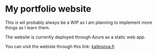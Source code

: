 # My portfolio website

This is wil probably always be a WIP as I am planning to implement more things as I learn them.

The website is currently deployed through Azure as a static web app.

You can visit the webiste through this link: [kallesova.fi](https://black-field-0055f0303.5.azurestaticapps.net/)
